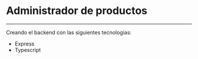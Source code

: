 # Administrador de productos

---

Creando el backend con las siguientes tecnologias:

- Express
- Typescript

